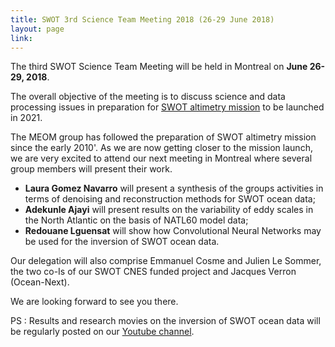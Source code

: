 ```yaml
---
title: SWOT 3rd Science Team Meeting 2018 (26-29 June 2018)
layout: page
link: 
---
```



The third SWOT Science Team Meeting will be held in Montreal on **June 26-29, 2018**. 

The overall objective of the meeting is to discuss science and data processing issues in preparation for [SWOT altimetry mission](https://swot.jpl.nasa.gov/mission.htm) to be launched in 2021. 

The MEOM group has followed the preparation of SWOT altimetry mission since the early 2010'. 
As we are now getting closer to the mission launch, we are very excited to attend our next  meeting in Montreal where several group members will present their work. 
  
 - **Laura Gomez Navarro** will present a synthesis of the groups activities in terms of denoising and reconstruction methods for SWOT ocean data;  
 - **Adekunle Ajayi** will present results on the variability of eddy scales in the North Atlantic on the basis of NATL60 model data; 
 - **Redouane Lguensat** will show how Convolutional Neural Networks may be used for the inversion of SWOT ocean data. 

Our delegation will also comprise Emmanuel Cosme and Julien Le Sommer, the two co-Is of our SWOT CNES funded project and Jacques Verron (Ocean-Next). 

We are looking forward to see you there. 


PS : Results and research movies on the inversion of SWOT ocean data will be regularly posted on our [Youtube channel](https://www.youtube.com/watch?v=w2VvgImbucY).



